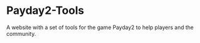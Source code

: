 # Payday2-Tools
A website with a set of tools for the game Payday2 to help players and the community.
